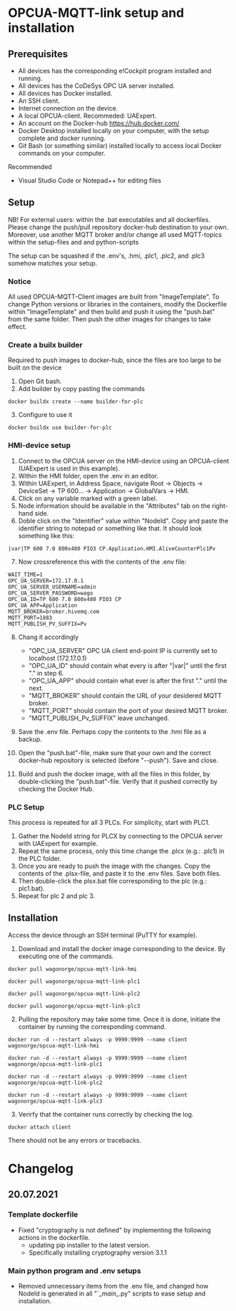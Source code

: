 # OPCUA-MQTT-link setup and installation

## Prerequisites
- All devices has the corresponding e!Cockpit program installed and running. 
- All devices has the CoDeSys OPC UA server installed. 
- All devices has Docker installed. 
- An SSH client.
- Internet connection on the device. 
- A local OPCUA-client. Recommeded: UAExpert. 
- An account on the Docker-hub https://hub.docker.com/
- Docker Desktop installed locally on your computer, with the setup complete and docker running. 
- Git Bash (or something similar) installed locally to access local Docker commands on your computer.

Recommended
 - Visual Studio Code or Notepad++ for editing files

## Setup 
NB! For external users: within the .bat executables and all dockerfiles. Please change the push/pull repository docker-hub destination to your own. Moreover, use another MQTT broker and/or change all used MQTT-topics within the setup-files and and python-scripts

The setup can be squashed if the .env's, .hmi, .plc1, .plc2, and .plc3 somehow matches your setup. 

### Notice
All used OPCUA-MQTT-Client images are built from "ImageTemplate". To change Python versions or libraries in the containers, modify the Dockerfile within "ImageTemplate" and then build and push it using the "push.bat" from the same folder. Then push the other images for changes to take effect. 


### Create a builx builder 
Required to push images to docker-hub, since the files are too large to be built on the device
1. Open Git bash.
2. Add builder by copy pasting the commands
```
docker buildx create --name builder-for-plc
```
3. Configure to use it
```
docker buildx use builder-for-plc
```

### HMI-device setup
1. Connect to the OPCUA server on the HMI-device using an OPCUA-client (UAExpert is used in this example). 
2. Within the HMI folder, open the .env in an editor. 
3. Within UAExpert, in Address Space, navigate Root -> Objects -> DeviceSet -> TP 600... -> Application -> GlobalVars -> HMI.
4. Click on any variable marked with a green label. 
5. Node information should be available in the "Attributes" tab on the right-hand side. 
6. Doble click on the "Identifier" value within "NodeId". Copy and paste the identifier string to notepad or something like that. It should look something like this: 
```
|var|TP 600 7.0 800x480 PIO3 CP.Application.HMI.AliveCounterPlc1Pv
```
7. Now crossreference this with the contents of the .env file:
```
WAIT_TIME=1
OPC_UA_SERVER=172.17.0.1
OPC_UA_SERVER_USERNAME=admin
OPC_UA_SERVER_PASSWORD=wago
OPC_UA_ID=TP 600 7.0 800x480 PIO3 CP
OPC_UA_APP=Application
MQTT_BROKER=broker.hivemq.com
MQTT_PORT=1883
MQTT_PUBLISH_PV_SUFFIX=Pv
```
8. Chang it accordingly
   - "OPC_UA_SERVER" OPC UA client end-point IP is currently set to localhost (172.17.0.1)
   - "OPC_UA_ID" should contain what every is after "|var|" until the first "." in step 6.
   - "OPC_UA_APP" should contain what ever is after the first "." until the next. 
   - "MQTT_BROKER" should contain the URL of your desidered MQTT broker. 
   - "MQTT_PORT" should contain the port of your desired MQTT broker. 
   - "MQTT_PUBLISH_Pv_SUFFIX" leave unchanged. 

9. Save the .env file. Perhaps copy the contents to the .hmi file as a backup.
10. Open the "push.bat"-file, make sure that your own and the correct docker-hub repository is selected (before "--push"). Save and close. 
11. Build and push the docker image, with all the files in this folder, by double-clicking the "push.bat"-file. Verify that it pushed correctly by checking the Docker Hub. 

### PLC Setup
This process is repeated for all 3 PLCs. For simplicity, start with PLC1. 
 1.  Gather the NodeId string for PLCX by connecting to the OPCUA server with UAExpert for example.  
 2.  Repeat the same process, only this time change the .plcx (e.g.: .plc1) in the PLC folder.
 3.  Once you are ready to push the image with the changes. Copy the contents of the .plsx-file, and paste it to the .env files. Save both files.
 4.  Then double-click the plsx.bat file corresponding to the plc (e.g.: plc1.bat).
 5.  Repeat for plc 2 and plc 3. 


## Installation
Access the device through an SSH terminal (PuTTY for example). 
1. Download and install the docker image corresponding to the device. By executing one of the commands.

```
docker pull wagonorge/opcua-mqtt-link-hmi
```
```
docker pull wagonorge/opcua-mqtt-link-plc1
```
```
docker pull wagonorge/opcua-mqtt-link-plc2
```
```
docker pull wagonorge/opcua-mqtt-link-plc3
```
2. Pulling the repository may take some time. Once it is done, initiate the container by running the corresponding command.
```
docker run -d --restart always -p 9999:9999 --name client wagonorge/opcua-mqtt-link-hmi
```
```
docker run -d --restart always -p 9999:9999 --name client wagonorge/opcua-mqtt-link-plc1
```
```
docker run -d --restart always -p 9999:9999 --name client wagonorge/opcua-mqtt-link-plc2
```
```
docker run -d --restart always -p 9999:9999 --name client wagonorge/opcua-mqtt-link-plc3
```
3. Verirfy that the container runs correctly by checking the log.
```
docker attach client
```
There should not be any errors or tracebacks. 

# Changelog 

## 20.07.2021 
### Template dockerfile
- Fixed "cryptography is not defined" by implementing the following actions in the dockerfile. 
  - updating pip installer to the latest version.
  - Specifically installing cryptography version 3.1.1

### Main python program and .env setups
- Removed unnecessary items from the .env file, and changed how NodeId is generated in all "`\__main__.py" scripts to ease setup and installation. 
